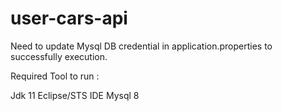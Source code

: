 # user-cars-api

Need to update Mysql DB credential in application.properties to successfully execution.

Required Tool to run :

Jdk 11
Eclipse/STS IDE
Mysql 8
